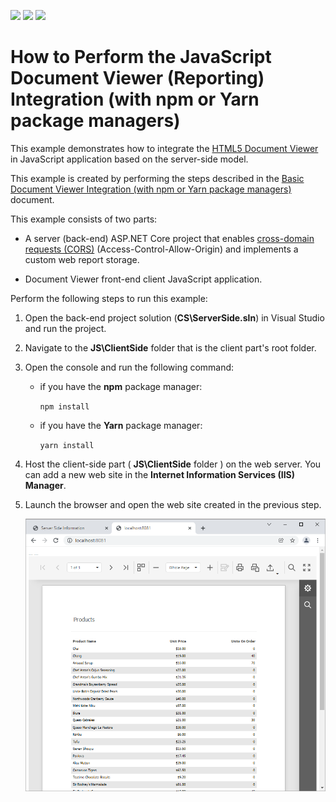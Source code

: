 <!-- default badges list -->
![](https://img.shields.io/endpoint?url=https://codecentral.devexpress.com/api/v1/VersionRange/230081035/21.2.1%2B)
[![](https://img.shields.io/badge/Open_in_DevExpress_Support_Center-FF7200?style=flat-square&logo=DevExpress&logoColor=white)](https://supportcenter.devexpress.com/ticket/details/T848276)
[![](https://img.shields.io/badge/📖_How_to_use_DevExpress_Examples-e9f6fc?style=flat-square)](https://docs.devexpress.com/GeneralInformation/403183)
<!-- default badges end -->
# How to Perform the JavaScript Document Viewer (Reporting) Integration (with npm or Yarn package managers)

This example demonstrates how to integrate the [HTML5 Document Viewer](https://docs.devexpress.com/XtraReports/17738) in JavaScript application based on the server-side model.

This example is created by performing the steps described in the [Basic Document Viewer Integration (with npm or Yarn package managers)](https://docs.devexpress.com/XtraReports/401546) document.

This example consists of two parts: 

- A server (back-end) ASP.NET Core project that enables [cross-domain requests (CORS)](https://developer.mozilla.org/en-US/docs/Web/HTTP/CORS) (Access-Control-Allow-Origin) and implements a custom web report storage.

- Document Viewer front-end client JavaScript application.

Perform the following steps to run this example:

1. Open the back-end project solution (**CS\ServerSide.sln**) in Visual Studio and run the project.
2. Navigate to the **JS\ClientSide** folder that is the client part's root folder.
3. Open the console and run the following command:
    - if you have the **npm** package manager:

        ```npm install```
    - if you have the **Yarn** package manager:
        
        ```yarn install```    

4. Host the client-side part ( **JS\ClientSide** folder ) on the web server. You can add a new web site in the **Internet Information Services (IIS) Manager**.
5. Launch the browser and open the web site created in the previous step.

    ![JavaScript Document Viewer Integration](images/screenshot.png)
